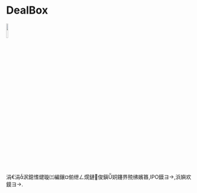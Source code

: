 ﻿# DealBox

<img src="./resource/image/Logo.ico" style="width: 10%;">

涓€涓泦鎴愭煡璇㈢編鑲¤偂绁ㄥ熀鏈俊鎭姛鑳界殑绋嬪簭,IPO鏌ヨ,浜嬩欢鏌ヨ.